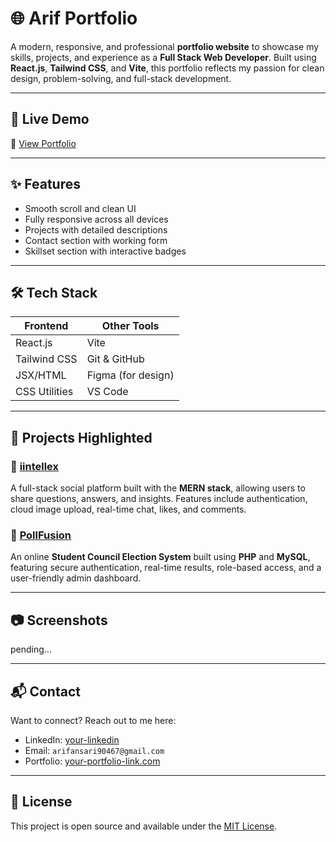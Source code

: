 # 🌐 Arif Portfolio

A modern, responsive, and professional **portfolio website** to showcase my skills, projects, and experience as a **Full Stack Web Developer**. Built using **React.js**, **Tailwind CSS**, and **Vite**, this portfolio reflects my passion for clean design, problem-solving, and full-stack development.

---

## 🚀 Live Demo

🔗 [View Portfolio](https://your-portfolio-link.com)

---

## ✨ Features

- Smooth scroll and clean UI
- Fully responsive across all devices
- Projects with detailed descriptions
- Contact section with working form
- Skillset section with interactive badges

---

## 🛠️ Tech Stack

| Frontend        | Other Tools        |
|-----------------|--------------------|
| React.js        | Vite               |
| Tailwind CSS    | Git & GitHub       |
| JSX/HTML        | Figma (for design) |
| CSS Utilities   | VS Code            |

---

## 📁 Projects Highlighted

### 📌 [iintellex](https://github.com/yourUsername/iintellex)
A full-stack social platform built with the **MERN stack**, allowing users to share questions, answers, and insights. Features include authentication, cloud image upload, real-time chat, likes, and comments.

### 📌 [PollFusion](https://github.com/yourUsername/pollfusion)
An online **Student Council Election System** built using **PHP** and **MySQL**, featuring secure authentication, real-time results, role-based access, and a user-friendly admin dashboard.

---

## 📷 Screenshots
pending...
  
---

## 📬 Contact

Want to connect? Reach out to me here:

- LinkedIn: [your-linkedin](https://www.linkedin.com/in/md-arif-ansari-fullstack/)
- Email: `arifansari90467@gmail.com`
- Portfolio: [your-portfolio-link.com](https://your-portfolio-link.com)

---

## 📄 License

This project is open source and available under the [MIT License](LICENSE).

